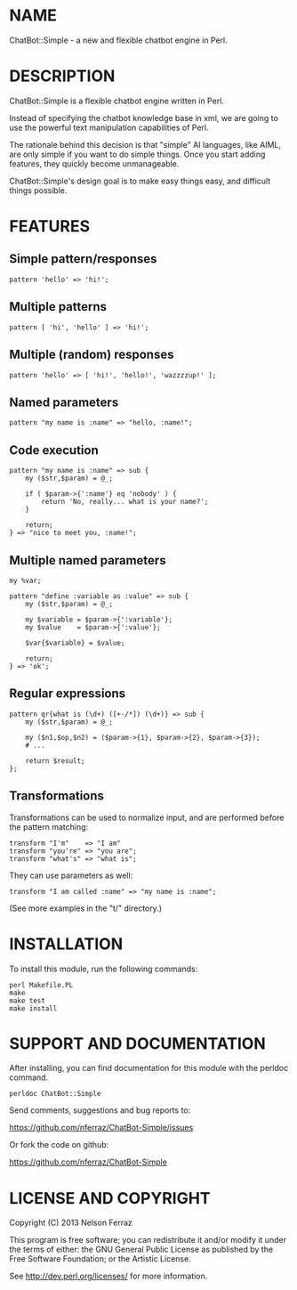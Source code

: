NAME
====

ChatBot::Simple - a new and flexible chatbot engine in Perl.

DESCRIPTION
===========

ChatBot::Simple is a flexible chatbot engine written in Perl.

Instead of specifying the chatbot knowledge base in xml, we are
going to use the powerful text manipulation capabilities of Perl.

The rationale behind this decision is that "simple" AI languages,
like AIML, are only simple if you want to do simple things. Once
you start adding features, they quickly become unmanageable.

ChatBot::Simple's design goal is to make easy things easy, and
difficult things possible.

FEATURES
========

Simple pattern/responses
------------------------

	pattern 'hello' => 'hi!';

Multiple patterns
-----------------

    pattern [ 'hi', 'hello' ] => 'hi!';

Multiple (random) responses
---------------------------

	pattern 'hello' => [ 'hi!', 'hello!', 'wazzzzup!' ];

Named parameters
----------------

	pattern "my name is :name" => "hello, :name!";

Code execution
--------------

	pattern "my name is :name" => sub {
		my ($str,$param) = @_;

        if ( $param->{':name'} eq 'nobody' ) {
            return 'No, really... what is your name?';
        }

		return;
	} => "nice to meet you, :name!";

Multiple named parameters
-------------------------

	my %var;

	pattern "define :variable as :value" => sub {
		my ($str,$param) = @_;

		my $variable = $param->{':variable'};
		my $value    = $param->{':value'};

		$var{$variable} = $value;

		return;
	} => 'ok';

Regular expressions
-------------------

	pattern qr{what is (\d+) ([+-/*]) (\d+)} => sub {
		my ($str,$param) = @_;

		my ($n1,$op,$n2) = ($param->{1}, $param->{2}, $param->{3});
		# ...

		return $result;
	};

Transformations
---------------

Transformations can be used to normalize input, and are performed
before the pattern matching:

	transform "I'm"    => "I am"
	transform "you're" => "you are";
	transform "what's" => "what is";

They can use parameters as well:

	transform "I am called :name" => "my name is :name";

(See more examples in the "t/" directory.)

INSTALLATION
============

To install this module, run the following commands:

	perl Makefile.PL
	make
	make test
	make install

SUPPORT AND DOCUMENTATION
=========================

After installing, you can find documentation for this module with the
perldoc command.

    perldoc ChatBot::Simple

Send comments, suggestions and bug reports to:

https://github.com/nferraz/ChatBot-Simple/issues

Or fork the code on github:

https://github.com/nferraz/ChatBot-Simple


LICENSE AND COPYRIGHT
=====================

Copyright (C) 2013 Nelson Ferraz

This program is free software; you can redistribute it and/or modify it
under the terms of either: the GNU General Public License as published
by the Free Software Foundation; or the Artistic License.

See http://dev.perl.org/licenses/ for more information.

